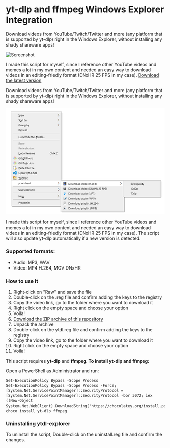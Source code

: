 # yt-dlp and ffmpeg Windows Explorer Integration

Download videos from YouTube/Twitch/Twitter and more (any platform that is supported by yt-dlp) right in the Windows Explorer, without installing any shady shareware apps!

![Screenshot](https://user-images.githubusercontent.com/30384331/108196593-2ee3dd00-7111-11eb-955b-a2f3c29f58cc.png)

I made this script for myself, since I reference other YouTube videos and memes a lot in my own content and needed an easy way to download videos in an editing-friedly format (DNxHR 25 FPS in my case).
[Download the latest version](https://github.com/notthebee/ytdl-explorer/archive/refs/heads/main.zip)

Download videos from YouTube/Twitch/Twitter and more (any platform that is supported by yt-dlp) right in the Windows Explorer, without installing any shady shareware apps!

![Screenshot](res/1.png)

I made this script for myself, since I reference other YouTube videos and memes a lot in my own content and needed an easy way to download videos in an editing-friedly format (DNxHR 25 FPS in my case). The script will also update yt-dlp automatically if a new version is detected.

### Supported formats:

- Audio: MP3, WAV
- Video: MP4 H.264, MOV DNxHR

### How to use it

1. Right-click on "Raw" and save the file
2. Double-click on the .reg file and confirm adding the keys to the registry
3. Copy the video link, go to the folder where you want to download it
4. Right click on the empty space and choose your option
5. Voilà!
6. [Download the ZIP archive of this repository](https://github.com/notthebee/ytdl-explorer/archive/refs/heads/main.zip)
7. Unpack the archive
8. Double-click on the ytdl.reg file and confirm adding the keys to the registry
9. Copy the video link, go to the folder where you want to download it
10. Right click on the empty space and choose your option
11. Voilà!

This script requires **yt-dlp** and **ffmpeg**.
**To install yt-dlp and ffmpeg:**

Open a PowerShell as Administrator and run:

```
Set-ExecutionPolicy Bypass -Scope Process
Set-ExecutionPolicy Bypass -Scope Process -Force; [System.Net.ServicePointManager]::SecurityProtocol = [System.Net.ServicePointManager]::SecurityProtocol -bor 3072; iex ((New-Object System.Net.WebClient).DownloadString('https://chocolatey.org/install.ps1'))
choco install yt-dlp ffmpeg
```

### Uninstalling ytdl-explorer

To uninstall the script, Double-click on the uninstall.reg file and confirm the changes.

